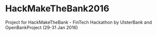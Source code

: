 # HackMakeTheBank2016
Project for HackMakeTheBank - FinTech Hackathon by UlsterBank and OpenBankProject (29-31 Jan 2016)
